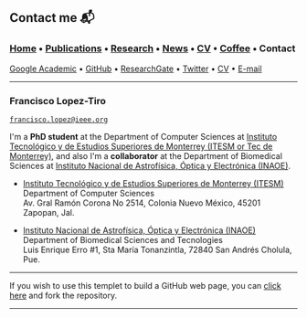 
## Contact me 📬
###  [Home](/index) • [Publications](/publications) • [Research](/research) • [News](/news) • [CV](/brief_cv) • [Coffee](/coffee) • Contact                        
[Google Academic](https://scholar.google.es/citations?user=IlG06bYAAAAJ&hl=es/) • [GitHub](https://github.com/friscolt) • [ResearchGate](https://www.researchgate.net/profile/Francisco-Lopez-Tiro) • [Twitter](https://twitter.com/Friscolt) • [CV](/files/CV_FranciscoLopez.pdf)  • [E-mail](mailto:francisco.lopez@ieee.org?subject=%20Hello,%20Francisco)


---

### **Francisco Lopez-Tiro**              
[`francisco.lopez@ieee.org`](mailto:francisco.lopez@ieee.org?subject=%20Hello,%20Francisco)      

I'm a **PhD student** at the Department of Computer Sciences at [Instituto Tecnológico y de Estudios Superiores de Monterrey (ITESM or Tec de Monterrey)](https://tec.mx/es), and also I'm a **collaborator** at the Department of Biomedical Sciences at [Instituto Nacional de Astrofísica, Óptica y Electrónica (INAOE)](https://www.inaoep.mx). 



* [Instituto Tecnológico y de Estudios Superiores de Monterrey (ITESM)](https://tec.mx/es) Department of Computer Sciences                    
Av. Gral Ramón Corona No 2514, Colonia Nuevo México, 45201 Zapopan, Jal.


* [Instituto Nacional de Astrofísica, Óptica y Electrónica (INAOE)](https://www.inaoep.mx) Department of Biomedical Sciences and Tecnologies        
Luis Enrique Erro #1, Sta María Tonanzintla, 72840 San Andrés Cholula, Pue.                             
                                                           

---

If you wish to use this templet to build a GitHub web page, you can [click here](https://github.com/friscolt/friscolt.github.io) and fork the repository. 

---
